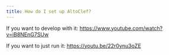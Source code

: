 ```yaml
---
title: How do I set up AltoClef?
---
```


If you want to develop with it: https://www.youtube.com/watch?v=iB8NEnG7SUw


If you want to just run it: https://youtu.be/22r0ynu3oZE